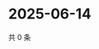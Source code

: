 # 2025-06-14

共 0 条

<!-- BEGIN ZHIHUVIDEO -->
<!-- 最后更新时间 Sat Jun 14 2025 08:54:20 GMT+0800 (China Standard Time) -->

<!-- END ZHIHUVIDEO -->
